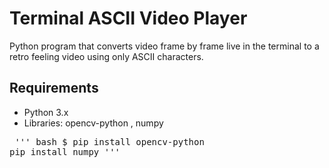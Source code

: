 # Terminal ASCII Video Player

Python program that converts video frame by frame live in the terminal
to a retro feeling video using only ASCII characters.

## Requirements
- Python 3.x
- Libraries: opencv-python , numpy

<pre> ''' bash $ pip install opencv-python
pip install numpy '''
</pre>
